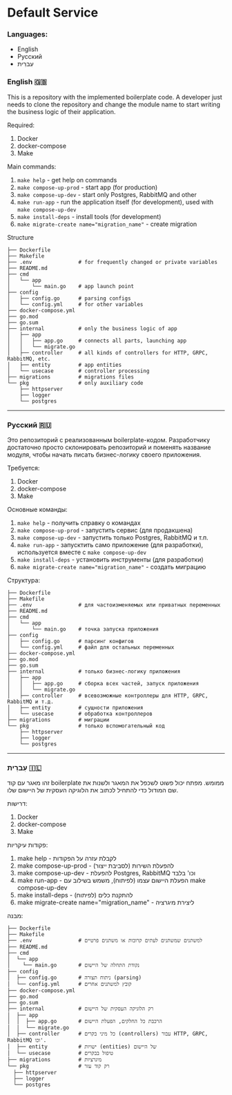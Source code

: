 # Default Service

### Languages:

- English
- Русский
- עִברִית

### English 🇬🇧

This is a repository with the implemented boilerplate code. A developer just needs to clone the repository and change the module name to start writing the business logic of their application.

Required:

1) Docker
2) docker-compose
3) Make

Main commands:

1) `make help` - get help on commands
2) `make compose-up-prod` - start app (for production)
3) `make compose-up-dev` - start only Postgres, RabbitMQ and other
4) `make run-app` - run the application itself (for development), used with `make compose-up-dev`
5) `make install-deps` - install tools (for development)
6) `make migrate-create name="migration_name"` - create migration

Structure

```
├── Dockerfile
├── Makefile
├── .env               # for frequently changed or private variables
├── README.md
├── cmd
│   └── app
│       └── main.go    # app launch point 
├── config
│   ├── config.go      # parsing configs
│   └── config.yml     # for other variables
├── docker-compose.yml
├── go.mod
├── go.sum
├── internal           # only the business logic of app
│   ├── app
│   │   ├── app.go     # connects all parts, launching app
│   │   └── migrate.go
│   ├── controller     # all kinds of controllers for HTTP, GRPC, RabbitMQ, etc.
│   ├── entity         # app entities
│   └── usecase        # controller processing
├── migrations         # migrations files
└── pkg                # only auxiliary code
    ├── httpserver
    ├── logger
    └── postgres
```

---

### Русский 🇷🇺

Это репозиторий с реализованным boilerplate-кодом. Разработчику достаточно просто склонировать репозиторий и поменять название модуля, чтобы начать писать бизнес-логику своего приложения.

Требуется:

1) Docker
2) docker-compose
3) Make

Основные команды:

1) `make help` - получить справку о командах
2) `make compose-up-prod` - запустить сервис (для продакшена)
3) `make compose-up-dev` - запустить только Postgres, RabbitMQ и т.п.
4) `make run-app` -  запусктить само приложение (для разработки), используется вместе с `make compose-up-dev`
5) `make install-deps` - установить инструменты (для разработки)
6) `make migrate-create name="migration_name"` - создать миграцию

Структура:

```
├── Dockerfile
├── Makefile
├── .env               # для частоизменяемых или приватных переменных
├── README.md
├── cmd
│   └── app
│       └── main.go    # точка запуска приложения 
├── config
│   ├── config.go      # парсинг конфигов
│   └── config.yml     # файл для остальных переменных
├── docker-compose.yml
├── go.mod
├── go.sum
├── internal           # только бизнес-логику приложения
│   ├── app
│   │   ├── app.go     # сборка всех частей, запуск приложения
│   │   └── migrate.go
│   ├── controller     # всевозможные контроллеры для HTTP, GRPC, RabbitMQ и т.д.
│   ├── entity         # сущности приложения
│   └── usecase        # обработка контроллеров
├── migrations         # миграции
└── pkg                # только вспомогательный код
    ├── httpserver
    ├── logger
    └── postgres
```

---

### עִברִית 🇮🇱

זהו מאגר עם קוד boilerplate ממומש. מפתח יכול פשוט לשכפל את המאגר ולשנות את שם המודול כדי להתחיל לכתוב את הלוגיקה העסקית של היישום שלו.

דרישות:

1) Docker
2) docker-compose
3) Make

פקודות עיקריות:

1) make help - לקבלת עזרה על הפקודות
2) make compose-up-prod - להפעלת השירות (לסביבת ייצור)
3) make compose-up-dev - להפעלת Postgres, RabbitMQ וכו' בלבד
4) make run-app - הפעלת היישום עצמו (לפיתוח), משמש בשילוב עם make compose-up-dev
5) make install-deps - להתקנת כלים (לפיתוח)
6) make migrate-create name="migration_name" - ליצירת מיגרציה

מבנה:

```
├── Dockerfile
├── Makefile
├── .env               # למשתנים שמשתנים לעתים קרובות או משתנים פרטיים
├── README.md
├── cmd
│  └── app
│    └── main.go       # נקודת התחלה של היישום
├── config
│  ├── config.go       # ניתוח תצורה (parsing)
│  └── config.yml      # קובץ למשתנים אחרים
├── docker-compose.yml
├── go.mod
├── go.sum
├── internal           # רק הלוגיקה העסקית של היישום
│  ├── app
│  │  ├── app.go       # הרכבת כל החלקים, הפעלת היישום
│  │  └── migrate.go
│  ├── controller      # כל מיני בקרים (controllers) עבור HTTP, GRPC, RabbitMQ וכו'.
│  ├── entity          # ישויות (entities) של היישום
│  └── usecase         # טיפול בבקרים
├── migrations         # מיגרציות
└── pkg                # רק קוד עזר
  ├── httpserver
  ├── logger
  └── postgres
```